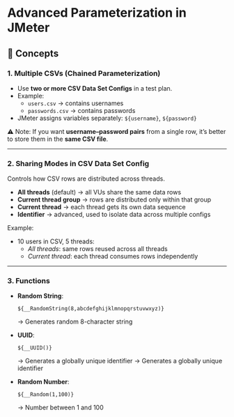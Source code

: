 # Advanced Parameterization in JMeter

## 🔹 Concepts

### 1. Multiple CSVs (Chained Parameterization)

- Use **two or more CSV Data Set Configs** in a test plan.
- Example:
  - `users.csv` → contains usernames
  - `passwords.csv` → contains passwords
- JMeter assigns variables separately: `${username}`, `${password}`

⚠️ Note: If you want **username–password pairs** from a single row, it’s better to store them in the **same CSV file**.

---

### 2. Sharing Modes in CSV Data Set Config

Controls how CSV rows are distributed across threads.

- **All threads** (default) → all VUs share the same data rows
- **Current thread group** → rows are distributed only within that group
- **Current thread** → each thread gets its own data sequence
- **Identifier** → advanced, used to isolate data across multiple configs

Example:

- 10 users in CSV, 5 threads:
  - _All threads_: same rows reused across all threads
  - _Current thread_: each thread consumes rows independently

---

### 3. Functions

- **Random String**:

  ```jmeter
  ${__RandomString(8,abcdefghijklmnopqrstuvwxyz)}

  ```

  → Generates random 8-character string

- **UUID**:

  ```jmeter
  ${__UUID()}

  ```

  → Generates a globally unique identifier
  → Generates a globally unique identifier

- **Random Number**:
  ```jmeter
  ${__Random(1,100)}
  ```
  → Number between 1 and 100
